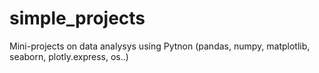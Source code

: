 # simple_projects
Mini-projects on data analysys using Pytnon (pandas, numpy, matplotlib, seaborn, plotly.express, os..) 
